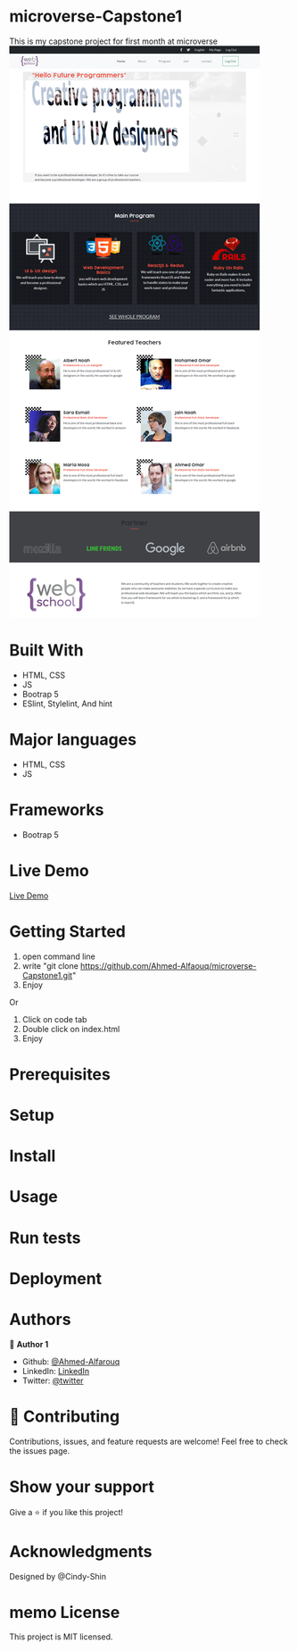 # microverse-Capstone1
This is my capstone project for first month at microverse
![page-image](./imgs/screenshoot.png)


# Built With
  * HTML, CSS
  * JS
  * Bootrap 5
  * ESlint, Stylelint, And hint
# Major languages
  * HTML, CSS
  * JS
# Frameworks
  * Bootrap 5

# Live Demo
[Live Demo](https://ahmed-alfaouq.github.io/microverse-Capstone1/)

# Getting Started
 1) open command line
 2) write "git clone https://github.com/Ahmed-Alfaouq/microverse-Capstone1.git"
 3) Enjoy
 
 Or
 1) Click on code tab
 2) Double click on index.html
 3) Enjoy

# Prerequisites
# Setup
# Install
# Usage
# Run tests
# Deployment
# Authors
 :bearded_person: **Author 1**
  - Github: [@Ahmed-Alfarouq](https://github.com/Ahmed-Alfaouq)
  - LinkedIn: [LinkedIn](https://www.linkedin.com/in/ahmed-omar912ba9199/)
  - Twitter: [@twitter](https://twitter.com/mediocre23534)

# :handshake: Contributing
Contributions, issues, and feature requests are welcome!
Feel free to check the issues page.

# Show your support
Give a :star: if you like this project!

# Acknowledgments
Designed by @Cindy-Shin
# memo License
This project is MIT licensed.
